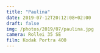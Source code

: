 ```yaml
---
title: "Paulina"
date: 2019-07-12T20:12:08+02:00
draft: false
img: /photos/2019/07/paulina.jpg
camera: Rollei 35 SE
film: Kodak Portra 400
---
```

